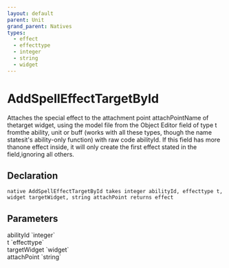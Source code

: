 ```yaml
---
layout: default
parent: Unit
grand_parent: Natives
types:
  - effect
  - effecttype
  - integer
  - string
  - widget
---
```


# AddSpellEffectTargetById
Attaches the special effect to the attachment point attachPointName of thetarget widget, using the model file from the Object Editor field of type t fromthe ability, unit or buff (works with all these types, though the name statesit's ability-only function) with raw code abilityId. If this field has more thanone effect inside, it will only create the first effect stated in the field,ignoring all others.

## Declaration

```
native AddSpellEffectTargetById takes integer abilityId, effecttype t, widget targetWidget, string attachPoint returns effect
```

## Parameters
<dl>
  <dt>abilityId `integer`</dt>
  <dd></dd>

  <dt>t `effecttype`</dt>
  <dd></dd>

  <dt>targetWidget `widget`</dt>
  <dd></dd>

  <dt>attachPoint `string`</dt>
  <dd></dd>
</dl>